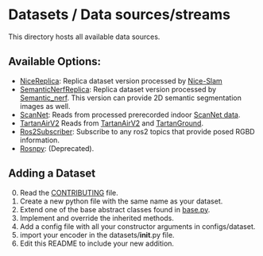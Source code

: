 # Datasets / Data sources/streams

This directory hosts all available data sources.

## Available Options:
- [NiceReplica](replica.py): Replica dataset version processed by [Nice-Slam](https://github.com/cvg/nice-slam/)
- [SemanticNerfReplica](replica.py): Replica dataset version processed by [Semantic_nerf](https://github.com/Harry-Zhi/semantic_nerf). This version can provide 2D semantic segmentation images as well.
- [ScanNet](scannet.py): Reads from processed prerecorded indoor [ScanNet data](https://github.com/ScanNet/ScanNet/tree/master). 
- [TartanAirV2](tartanair.py) Reads from [TartanAirV2](https://tartanair.org/) and [TartanGround](https://tartanair.org/tartanground/).
- [Ros2Subscriber](ros.py): Subscribe to any ros2 topics that provide posed RGBD information.
- [Rosnpy](ros.py): (Deprecated).

## Adding a Dataset
0. Read the [CONTRIBUTING](../../CONTRIBUTING.md) file.
1. Create a new python file with the same name as your dataset.
2. Extend one of the base abstract classes found in [base.py](base.py).
3. Implement and override the inherited methods.
4. Add a config file with all your constructor arguments in configs/dataset. 
5. import your encoder in the datasets/__init__.py file.
6. Edit this README to include your new addition.
